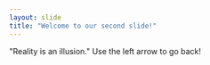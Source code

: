 ```yaml
---
layout: slide
title: "Welcome to our second slide!"
---
```

"Reality is an illusion."
Use the left arrow to go back!
